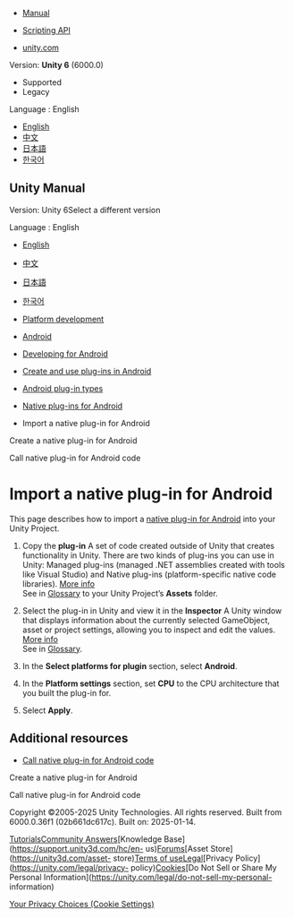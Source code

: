 [](https://docs.unity3d.com)

  * [Manual](../Manual/index.html)
  * [Scripting API](../ScriptReference/index.html)

  * [unity.com](https://unity.com/)

Version: **Unity 6** (6000.0)

  * Supported
  * Legacy

Language : English

  * [English](/Manual/android-native-plugins-import.html)
  * [中文](/cn/current/Manual/android-native-plugins-import.html)
  * [日本語](/ja/current/Manual/android-native-plugins-import.html)
  * [한국어](/kr/current/Manual/android-native-plugins-import.html)

[](https://docs.unity3d.com)

## Unity Manual

Version: Unity 6Select a different version

Language : English

  * [English](/Manual/android-native-plugins-import.html)
  * [中文](/cn/current/Manual/android-native-plugins-import.html)
  * [日本語](/ja/current/Manual/android-native-plugins-import.html)
  * [한국어](/kr/current/Manual/android-native-plugins-import.html)

  * [Platform development ](PlatformSpecific.html)
  * [Android](android.html)
  * [Developing for Android](android-developing.html)
  * [Create and use plug-ins in Android](PluginsForAndroid.html)
  * [Android plug-in types](android-plugin-types.html)
  * [Native plug-ins for Android](AndroidNativePlugins.html)
  * Import a native plug-in for Android

[](android-native-plugins-create.html)

Create a native plug-in for Android

[](android-native-plugins-call.html)

Call native plug-in for Android code

# Import a native plug-in for Android

This page describes how to import a [native plug-in for
Android](AndroidNativePlugins.html) into your Unity Project.

  1. Copy the **plug-in** A set of code created outside of Unity that creates functionality in Unity. There are two kinds of plug-ins you can use in Unity: Managed plug-ins (managed .NET assemblies created with tools like Visual Studio) and Native plug-ins (platform-specific native code libraries). [More info](./plug-ins.html)  
See in [Glossary](Glossary.html#Plug-in) to your Unity Project’s **Assets**
folder.

  2. Select the plug-in in Unity and view it in the **Inspector** A Unity window that displays information about the currently selected GameObject, asset or project settings, allowing you to inspect and edit the values. [More info](UsingTheInspector.html)  
See in [Glossary](Glossary.html#Inspector).

  3. In the **Select platforms for plugin** section, select **Android**.
  4. In the **Platform settings** section, set **CPU** to the CPU architecture that you built the plug-in for.
  5. Select **Apply**.

## Additional resources

  * [Call native plug-in for Android code](android-native-plugins-call.html)

[](android-native-plugins-create.html)

Create a native plug-in for Android

[](android-native-plugins-call.html)

Call native plug-in for Android code

Copyright ©2005-2025 Unity Technologies. All rights reserved. Built from
6000.0.36f1 (02b661dc617c). Built on: 2025-01-14.

[Tutorials](https://learn.unity.com/)[Community
Answers](https://answers.unity3d.com)[Knowledge
Base](https://support.unity3d.com/hc/en-
us)[Forums](https://forum.unity3d.com)[Asset Store](https://unity3d.com/asset-
store)[Terms of
use](https://docs.unity3d.com/Manual/TermsOfUse.html)[Legal](https://unity.com/legal)[Privacy
Policy](https://unity.com/legal/privacy-
policy)[Cookies](https://unity.com/legal/cookie-policy)[Do Not Sell or Share
My Personal Information](https://unity.com/legal/do-not-sell-my-personal-
information)

[Your Privacy Choices (Cookie Settings)](javascript:void\(0\);)

